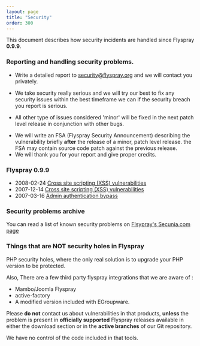 ```yaml
---
layout: page
title: "Security"
order: 300
---
```


This document describes how security incidents are handled since Flyspray **0.9.9**.

### Reporting and handling security problems. 

  * Write a detailed report to <security@flyspray.org> and we will contact you privately.

  * We take security really serious and we will try our best to fix any security issues within the best timeframe we can if the security breach you report is serious.
   - All other type of issues considered 'minor' will be fixed in the next patch level release in conjunction with other bugs. 
  * We will write an FSA (Flyspray Security Announcement) describing the vulnerability briefly **after** the release of a minor, patch level release. the FSA may contain source code patch against the previous release.
  * We will thank you for your report and give proper credits. 




### Flyspray 0.9.9 

  * 2008-02-24 [Cross site scripting (XSS) vulnerabilities](/devel/security/fsa3)
  * 2007-12-14 [Cross site scripting (XSS) vulnerabilities](/devel/security/fsa2)
  * 2007-03-16 [Admin authentication bypass](/devel/security/fsa1)
  

### Security problems archive 

You can read a list of known security problems on [Flsypray's Secunia.com page](http://secunia.com/product/5995/?task=advisories)




### Things that are NOT security holes in Flyspray

PHP security holes, where the only real solution is to upgrade your PHP version to be protected.

Also, There are a few third party flyspray integrations that we are aware of :

  * Mambo/Joomla Flyspray
  * active-factory
  * A modified version included with EGroupware.

Please **do not** contact us about vulnerabilities in that products, **unless** the problem is present in **officially supported** Flyspray releases available in either the download section or in the **active branches** of our Git repository. 

We have no control of the code included in that tools.  
